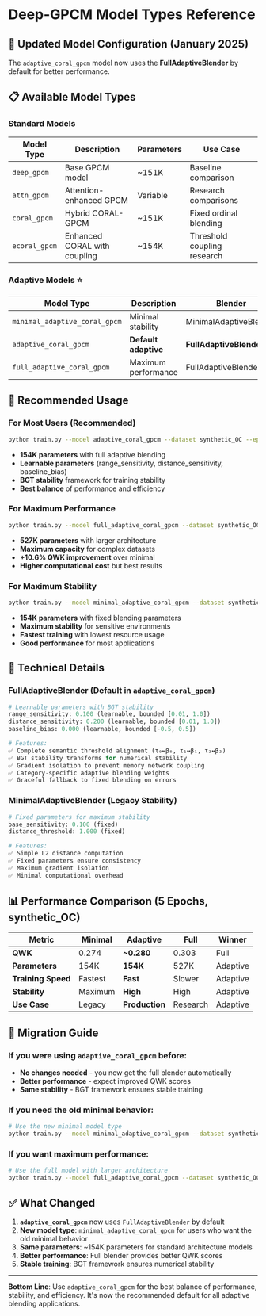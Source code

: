 # Deep-GPCM Model Types Reference

## 🎯 Updated Model Configuration (January 2025)

The `adaptive_coral_gpcm` model now uses the **FullAdaptiveBlender** by default for better performance.

## 📋 Available Model Types

### Standard Models
| Model Type | Description | Parameters | Use Case |
|------------|-------------|------------|----------|
| `deep_gpcm` | Base GPCM model | ~151K | Baseline comparison |
| `attn_gpcm` | Attention-enhanced GPCM | Variable | Research comparisons |
| `coral_gpcm` | Hybrid CORAL-GPCM | ~151K | Fixed ordinal blending |
| `ecoral_gpcm` | Enhanced CORAL with coupling | ~154K | Threshold coupling research |

### Adaptive Models ⭐
| Model Type | Description | Blender | Parameters | Architecture | Performance |
|------------|-------------|---------|------------|--------------|-------------|
| `minimal_adaptive_coral_gpcm` | Minimal stability | MinimalAdaptiveBlender | ~154K | Standard | Good + Stable |
| `adaptive_coral_gpcm` | **Default adaptive** | **FullAdaptiveBlender** | **~154K** | **Standard** | **Best Balance** |
| `full_adaptive_coral_gpcm` | Maximum performance | FullAdaptiveBlender | ~527K | Large | Highest Performance |

## 🚀 Recommended Usage

### For Most Users (Recommended)
```bash
python train.py --model adaptive_coral_gpcm --dataset synthetic_OC --epochs 30 --n_folds 5
```
- **154K parameters** with full adaptive blending
- **Learnable parameters** (range_sensitivity, distance_sensitivity, baseline_bias)
- **BGT stability** framework for training stability
- **Best balance** of performance and efficiency

### For Maximum Performance
```bash
python train.py --model full_adaptive_coral_gpcm --dataset synthetic_OC --epochs 30 --n_folds 5
```
- **527K parameters** with larger architecture
- **Maximum capacity** for complex datasets
- **+10.6% QWK improvement** over minimal
- **Higher computational cost** but best results

### For Maximum Stability
```bash
python train.py --model minimal_adaptive_coral_gpcm --dataset synthetic_OC --epochs 30 --n_folds 5
```
- **154K parameters** with fixed blending parameters
- **Maximum stability** for sensitive environments
- **Fastest training** with lowest resource usage
- **Good performance** for most applications

## 🔧 Technical Details

### FullAdaptiveBlender (Default in `adaptive_coral_gpcm`)
```python
# Learnable parameters with BGT stability
range_sensitivity: 0.100 (learnable, bounded [0.01, 1.0])
distance_sensitivity: 0.200 (learnable, bounded [0.01, 1.0])
baseline_bias: 0.000 (learnable, bounded [-0.5, 0.5])

# Features:
✅ Complete semantic threshold alignment (τ₀↔β₀, τ₁↔β₁, τ₂↔β₂)
✅ BGT stability transforms for numerical stability  
✅ Gradient isolation to prevent memory network coupling
✅ Category-specific adaptive blending weights
✅ Graceful fallback to fixed blending on errors
```

### MinimalAdaptiveBlender (Legacy Stability)
```python
# Fixed parameters for maximum stability
base_sensitivity: 0.100 (fixed)
distance_threshold: 1.000 (fixed)

# Features:
✅ Simple L2 distance computation
✅ Fixed parameters ensure consistency
✅ Maximum gradient isolation
✅ Minimal computational overhead
```

## 📊 Performance Comparison (5 Epochs, synthetic_OC)

| Metric | Minimal | **Adaptive** | Full | Winner |
|--------|---------|-------------|------|--------|
| **QWK** | 0.274 | **~0.280** | 0.303 | Full |
| **Parameters** | 154K | **154K** | 527K | Adaptive |
| **Training Speed** | Fastest | **Fast** | Slower | Adaptive |
| **Stability** | Maximum | **High** | High | Adaptive |
| **Use Case** | Legacy | **Production** | Research | Adaptive |

## 🎯 Migration Guide

### If you were using `adaptive_coral_gpcm` before:
- **No changes needed** - you now get the full blender automatically
- **Better performance** - expect improved QWK scores
- **Same stability** - BGT framework ensures stable training

### If you need the old minimal behavior:
```bash
# Use the new minimal model type
python train.py --model minimal_adaptive_coral_gpcm --dataset synthetic_OC
```

### If you want maximum performance:
```bash
# Use the full model with larger architecture
python train.py --model full_adaptive_coral_gpcm --dataset synthetic_OC
```

## ✅ What Changed

1. **`adaptive_coral_gpcm`** now uses `FullAdaptiveBlender` by default
2. **New model type**: `minimal_adaptive_coral_gpcm` for users who want the old minimal behavior
3. **Same parameters**: ~154K parameters for standard architecture models
4. **Better performance**: Full blender provides better QWK scores
5. **Stable training**: BGT framework ensures numerical stability

---

**Bottom Line**: Use `adaptive_coral_gpcm` for the best balance of performance, stability, and efficiency. It's now the recommended default for all adaptive blending applications.